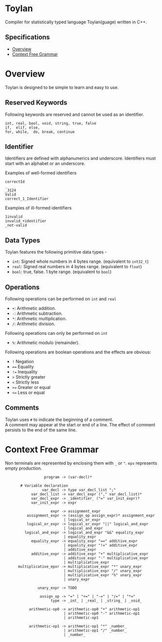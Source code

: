 # Toylan
Compiler for statistically typed language Toylan(guage) written in C++.


## Specifications
* [Overview](#overview)
* [Context Free Grammar](#context-free-grammar)


# Overview
Toylan is designed to be simple to learn and easy to use.

## Reserved Keywords
Following keywords are reserved and cannot be used as an identifier.
```
int, real, bool, void, string, true, false
if,  elif, else, 
for, while,  do, break, continue
```

## Identifier
Identifiers are defined with alphanumerics and underscore. Identifiers must start with an alphabet or an underscore. 

Examples of well-formed identifiers

```
correctId
_
_3124
Valid
correct_1_Identifier
```
Examples of ill-formed identifiers
```
1invalid
invalid_+identifier
_not-valid
```

## Data Types
Toylan features the following primitive data types - 
* `int`: Signed whole numbers in 4 bytes range. (equivalent to `int32_t`)
* `real`: Signed real numbers in 4 bytes range. (equivalent to `float`)
* `bool`: true, false. 1 byte range. (equivalent to `bool`)

## Operations
Following operations can be performed on `int` and `real`  
* `+`: Arithmetic addition.
* `-`: Arithmetic subtraction.
* `*`: Arithmetic multiplication.
* `/`: Arithmetic division.

Following operations can only be performed on `int`  
* `%`: Arithmetic modulo (remainder).

Following operations are boolean operations and the effects are obvious:
* `!` Negation
* `==` Equality
* `!=` Inequality
* `>` Strictly greater
* `<` Strictly less
* `>=` Greater or equal
* `<=` Less or equal


## Comments
Toylan uses `#` to indicate the beginning of a comment.  
A comment may appear at the start or end of a line. The effect of comment persists to the end of the same line.


# Context Free Grammar
Non terminals are represented by enclosing them with `_` or `"`. `eps` represents empty production.
```
                  program -> (var-decl)*

       # Variable declaration
                 var_decl -> type var_decl_list ";"
            var_decl_list -> var_decl_expr ("," var_decl_list)*
            var_decl_expr -> _identifier_ ("=" var_init_expr)?
            var_init_expr -> expr

                     expr -> assignment_expr
          assignment_expr -> (assign_op assign_expr)* assignment_expr
                           | logical_or_expr
          logical_or_expr -> logical_or_expr "||" logical_and_expr
                           | logical_and_expr
         logical_and_expr -> logical_and_expr "&&" equality_expr
                           | equality_expr
            equality_expr -> equality_expr "==" additive_expr
                           | equality_expr "!=" additive_expr
                           | additive_expr
            additive_expr -> additive_expr "+" multiplicative_expr
                           | additive_expr "-" multiplicative_expr
                           | multiplicative_expr
      multiplicative_epxr -> multiplicative_expr "*" unary_expr
                           | multiplicative_expr "/" unary_expr
                           | multiplicative_expr "%" unary_expr
                           | unary_expr
                           
               unary_expr -> TODO

                assign_op -> "=" | "+=" | "-=" | "/=" | "*="
                     type -> _int_ | _real_ | _string_ | _void_

           arithmetic-op0 -> arithmetic-op0 "+" arithmetic-op1
                           | arithmetic-op0 "-" arithmetic-op1
                           | arithmetic-op1

           arithmetic-op1 -> arithmetic-op1 "*" _number_
                           | arithmetic-op1 "/" _number_
                           | _number_
```